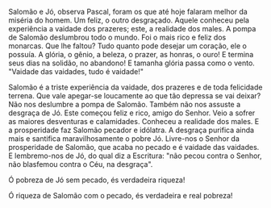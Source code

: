 Salomão e Jó, observa Pascal, foram os que até hoje falaram melhor da miséria do homem. Um feliz, o outro desgraçado. Aquele conheceu pela experiência a vaidade dos prazeres; este, a realidade dos males. A pompa de Salomão deslumbrou todo o mundo. Foi o mais rico e feliz dos monarcas. Que lhe faltou? Tudo quanto pode desejar um coração, ele o possuía. A glória, o gênio, a beleza, o prazer, as honras, o ouro! E termina seus dias na solidão, no abandono! E tamanha glória passa como o vento. "Vaidade das vaidades, tudo é vaidade!"

Salomão é a triste experiência da vaidade, dos prazeres e de toda felicidade terrena. Que vale apegar-se loucamente ao que tão depressa se vai deixar? Não nos deslumbre a pompa de Salomão. Também não nos assuste a desgraça de Jó. Este começou feliz e rico, amigo do Senhor. Veio a sofrer as maiores desventuras e calamidades. Conheceu a realidade dos males. E a prosperidade faz Salomão pecador e idólatra. A desgraça purifica ainda mais e santifica maravilhosamente o pobre Jó. Livre-nos o Senhor da prosperidade de Salomão, que acaba no pecado e é vaidade das vaidades. E lembremo-nos de Jó, do qual diz a Escritura: "não pecou contra o Senhor, não blasfemou contra o Céu, na desgraça".

Ó pobreza de Jó sem pecado, és verdadeira riqueza!

Ó riqueza de Salomão com o pecado, és verdadeira e real pobreza!